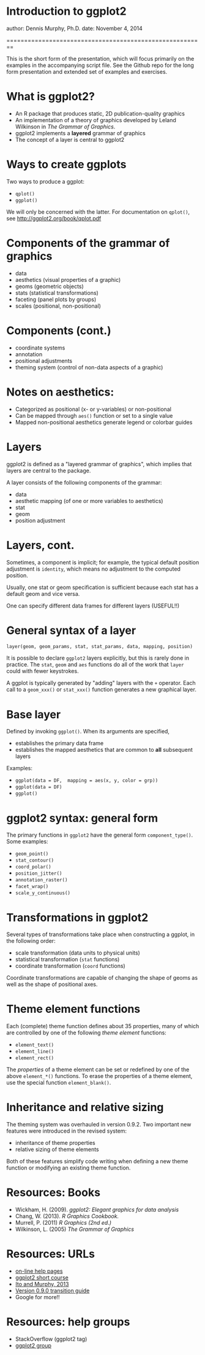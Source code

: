 Introduction to ggplot2
========================================================
author: Dennis Murphy, Ph.D.
date: November 4, 2014

========================================================

This is the short form of the presentation, which will focus
primarily on the examples in the accompanying script file.
See the Github repo for the long form presentation and 
extended set of examples and exercises.


What is ggplot2?
========================================================

- An R package that produces static, 2D publication-quality graphics
- An implementation of a theory of graphics developed by 
  Leland Wilkinson in *The Grammar of Graphics*.
- ggplot2 implements a **layered** grammar of graphics
- The concept of a layer is central to ggplot2


Ways to create ggplots
===========================================================

Two ways to produce a ggplot: 
- `qplot()`
- `ggplot()`

We will only be concerned with the latter. For documentation
on `qplot()`, see
http://ggplot2.org/book/qplot.pdf


Components of the grammar of graphics
===========================================================

- data
- aesthetics (visual properties of a graphic)
- geoms (geometric objects)
- stats (statistical transformations)
- faceting (panel plots by groups)
- scales (positional, non-positional)

Components (cont.)
===========================================================

- coordinate systems
- annotation
- positional adjustments
- theming system (control of non-data aspects of a graphic)

Notes on aesthetics:
===========================================================

* Categorized as positional (x- or y-variables) or non-positional
* Can be mapped through `aes()` function or set to a single value
* Mapped non-positional aesthetics generate legend or colorbar guides

Layers
===========================================================

ggplot2 is defined as a "layered grammar of graphics", which implies
that layers are central to the package.

A layer consists of the following components of the grammar:

- data
- aesthetic mapping (of one or more variables to aesthetics)
- stat
- geom
- position adjustment


Layers, cont.
===========================================================

Sometimes, a component is implicit; for example, the typical default
position adjustment is `identity`, which means no adjustment to the
computed position. 

Usually, one stat or geom specification is sufficient because each
stat has a default geom and vice versa.

One can specify different data frames for different layers (USEFUL!!)


General syntax of a layer
==========================================================

`layer(geom, geom_params, stat, stat_params, data, mapping, position)`

It is possible to declare `ggplot2` layers explicitly, but this is
rarely done in practice. The `stat`, `geom` and `aes` functions do all
of the work that `layer` could with fewer keystrokes.

A ggplot is typically generated by "adding" layers with the `+` operator.
Each call to a `geom_xxx()` or `stat_xxx()` function generates a
new graphical layer.


Base layer
======================================================

Defined by invoking `ggplot()`. When its arguments are specified,

- establishes the primary data frame
- establishes the mapped aesthetics that are common to
             **all** subsequent layers

Examples:

- `ggplot(data = DF, 
          mapping = aes(x, y, color = grp))`
- `ggplot(data = DF)`
- `ggplot()`

ggplot2 syntax: general form
=========================================================

The primary functions in `ggplot2` have the general form
`component_type()`. Some examples:

- `geom_point()`
- `stat_contour()`
- `coord_polar()`
- `position_jitter()`
- `annotation_raster()`
- `facet_wrap()`
- `scale_y_continuous()`


Transformations in ggplot2
=======================================================

Several types of transformations take place when constructing a ggplot,
in the following order:

- scale transformation (data units to physical units)
- statistical transformation  (`stat` functions)
- coordinate transformation   (`coord` functions)

Coordinate transformations are capable of changing the shape of geoms
as well as the shape of positional axes.

Theme element functions
=======================================================

Each (complete) theme function defines about 35 properties, many of
which are controlled by one of the following *theme element* functions:

- `element_text()`
- `element_line()`
- `element_rect()`

The *properties* of a theme element can be set or redefined by one of
the above `element_*()` functions. To erase the properties of a theme
element, use the special function `element_blank()`.


Inheritance and relative sizing
=======================================================

The theming system was overhauled in version 0.9.2. Two important new
features were introduced in the revised system:

- inheritance of theme properties
- relative sizing of theme elements

Both of these features simplify code writing when defining a new theme
function or modifying an existing theme function. 


Resources: Books
========================================================

- Wickham, H. (2009). *ggplot2: Elegant graphics for data analysis*
- Chang, W. (2013). *R Graphics Cookbook.*
- Murrell, P. (2011) *R Graphics (2nd ed.)*
- Wilkinson, L. (2005) *The Grammar of Graphics*


Resources: URLs
=======================================================

- [on-line help pages](http://docs.ggplot2.org/current)
- [ggplot2 short course](http://jofrhwld.github.io/avml2012)
- [Ito and Murphy, 2013](http://www.nature.com/psp/journal/v2/n10/full/psp201356a.html)
- [Version 0.9.0 transition guide](http://cloud.github.com/downloads/hadley/ggplot2/guide-col.pdf)
- Google for more!!


Resources: help groups
=======================================================

- StackOverflow (ggplot2 tag)
- [ggplot2 group](https://groups.google.com/d/forum/ggplot2)
